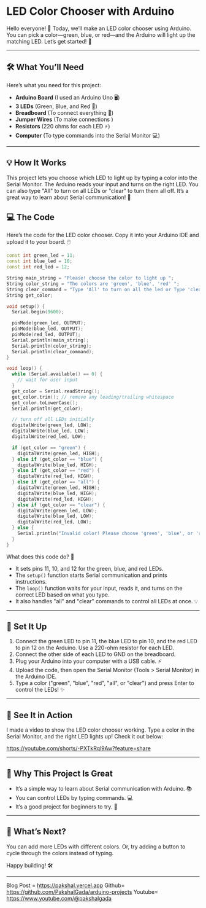 # LED Color Chooser with Arduino

Hello everyone! 👋 Today, we’ll make an LED color chooser using Arduino. You can pick a color—green, blue, or red—and the Arduino will light up the matching LED. Let’s get started! 🚀

---

## 🛠️ What You’ll Need

Here’s what you need for this project:

- **Arduino Board** (I used an Arduino Uno 🖥️)
- **3 LEDs** (Green, Blue, and Red 🌟)
- **Breadboard** (To connect everything 🧩)
- **Jumper Wires** (To make connections )
- **Resistors** (220 ohms for each LED ⚡)
- **Computer** (To type commands into the Serial Monitor 💻)

---

## 💡 How It Works

This project lets you choose which LED to light up by typing a color into the Serial Monitor. The Arduino reads your input and turns on the right LED. You can also type "All" to turn on all LEDs or "clear" to turn them all off. It’s a great way to learn about Serial communication! 📘

## 💻 The Code

Here’s the code for the LED color chooser. Copy it into your Arduino IDE and upload it to your board. 🖱️

```cpp
const int green_led = 11;
const int blue_led = 10;
const int red_led = 12;

String main_string = "Please! choose the color to light up ";
String color_string = "The colors are 'green', 'blue', 'red' ";
String clear_command = "Type 'All' to turn on all the led or Type 'clear' to turn off all the led";
String get_color;

void setup() {
  Serial.begin(9600);

  pinMode(green_led, OUTPUT);
  pinMode(blue_led, OUTPUT);
  pinMode(red_led, OUTPUT);
  Serial.println(main_string);
  Serial.println(color_string);
  Serial.println(clear_command);
}

void loop() {
  while (Serial.available() == 0) {
    // wait for user input
  }
  get_color = Serial.readString();
  get_color.trim(); // remove any leading/trailing whitespace
  get_color.toLowerCase();
  Serial.println(get_color);

  // turn off all LEDs initially
  digitalWrite(green_led, LOW);
  digitalWrite(blue_led, LOW);
  digitalWrite(red_led, LOW);

  if (get_color == "green") {
    digitalWrite(green_led, HIGH);
  } else if (get_color == "blue") {
    digitalWrite(blue_led, HIGH);
  } else if (get_color == "red") {
    digitalWrite(red_led, HIGH);
  } else if (get_color == "all") {
    digitalWrite(green_led, HIGH);
    digitalWrite(blue_led, HIGH);
    digitalWrite(red_led, HIGH);
  } else if (get_color == "clear") {
    digitalWrite(green_led, LOW);
    digitalWrite(blue_led, LOW);
    digitalWrite(red_led, LOW);
  } else {
    Serial.println("Invalid color! Please choose 'green', 'blue', or 'red'.");
  }
}

```

What does this code do? 🤔

- It sets pins 11, 10, and 12 for the green, blue, and red LEDs.
- The `setup()` function starts Serial communication and prints instructions.
- The `loop()` function waits for your input, reads it, and turns on the correct LED based on what you type.
- It also handles "all" and "clear" commands to control all LEDs at once. 💡

---

## 🔧 Set It Up

1. Connect the green LED to pin 11, the blue LED to pin 10, and the red LED to pin 12 on the Arduino. Use a 220-ohm resistor for each LED.
2. Connect the other side of each LED to GND on the breadboard.
3. Plug your Arduino into your computer with a USB cable. ⚡
4. Upload the code, then open the Serial Monitor (Tools > Serial Monitor) in the Arduino IDE.
5. Type a color ("green", "blue", "red", "all", or "clear") and press Enter to control the LEDs! ✨

- --

## 🎥 See It in Action

I made a video to show the LED color chooser working. Type a color in the Serial Monitor, and the right LED lights up! Check it out below:

https://youtube.com/shorts/-PXTkRql9Aw?feature=share

---

## 🌟 Why This Project Is Great

- It’s a simple way to learn about Serial communication with Arduino. 📚
- You can control LEDs by typing commands. 💻
- It’s a good project for beginners to try. 🌱

---

## 🚀 What’s Next?

You can add more LEDs with different colors. Or, try adding a button to cycle through the colors instead of typing.

Happy building! 🛠️

---
Blog Post = https://pakshal.vercel.app
Github= https://github.com/PakshalGada/arduino-projects
Youtube= https://www.youtube.com/@pakshalgada
